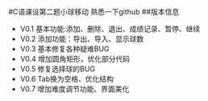#C语课设第二题小球移动
熟悉一下github
##版本信息                                                          
- V0.1 基本功能:添加、删除、退出、成绩记录、暂停、继续     
- V0.2 添加功能：导出、导入、显示球数                          
- V0.3 基本修复各种疑难BUG       
- V0.4 增加圆角矩形，优化部分代码                                   
- V0.5 修复选择球的BUG      
- V0.6 Tab换为空格、优化结构
- V0.7 增加难度调节功能、界面美化       



